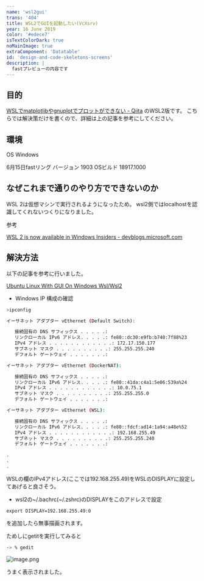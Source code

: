 ```yaml
---
name: 'wsl2gui'
trans: '404'
title: WSL2でGUIを起動したい(VcXsrv)
year: 16 June 2019
color: '#edece7'
isTextColorDark: true
noMainImage: true
extraComponent: 'Datatable'
id: 'design-and-code-skeletons-screens'
description: |
  fastプレビューの内容です
---
```


## 目的

[WSLでmatplotlibやgnuplotでプロットができない - Qiita](https://qiita.com/ryoi084/items/c4339996c50c0cf39df4)
のWSL2版です。
こちらでは解決策だけを書くので、詳細は上の記事を参考にしてください。

## 環境

OS Windows

6月15日fastリング
バージョン 1903
OSビルド 18917.1000

## なぜこれまで通りのやり方でできないのか

WSL 2は仮想マシンで実行されるようになったため。
wsl2側ではlocalhostを認識してくれないつくりになりました。

参考

[WSL 2 is now available in Windows Insiders - devblogs.microsoft.com](https://devblogs.microsoft.com/commandline/wsl-2-is-now-available-in-windows-insiders/)

## 解決方法

以下の記事を参考に行いました。

[Ubuntu Linux With GUI On Windows Wsl/Wsl2](http://www.uhoditv.org/ubuntu-linux-with-gui-on-windows-wsl-wsl2/)

- Windows IP 構成の確認

```bash
>ipconfig

イーサネット アダプター vEthernet (Default Switch):

   接続固有の DNS サフィックス . . . . .:
   リンクローカル IPv6 アドレス. . . . .: fe80::dc30:e9fb:b740:7f88%23
   IPv4 アドレス . . . . . . . . . . . .: 172.17.150.177
   サブネット マスク . . . . . . . . . .: 255.255.255.240
   デフォルト ゲートウェイ . . . . . . .:

イーサネット アダプター vEthernet (DockerNAT):

   接続固有の DNS サフィックス . . . . .:
   リンクローカル IPv6 アドレス. . . . .: fe80::41da:c4a1:5e06:539a%24
   IPv4 アドレス . . . . . . . . . . . .: 10.0.75.1
   サブネット マスク . . . . . . . . . .: 255.255.255.0
   デフォルト ゲートウェイ . . . . . . .:

イーサネット アダプター vEthernet (WSL):

   接続固有の DNS サフィックス . . . . .:
   リンクローカル IPv6 アドレス. . . . .: fe80::fdcf:ad14:1a94:a48e%52
   IPv4 アドレス . . . . . . . . . . . .: 192.168.255.49
   サブネット マスク . . . . . . . . . .: 255.255.255.240
   デフォルト ゲートウェイ . . . . . . .:

.
.
.
```

WSLの欄のIPv4アドレス(ここでは192.168.255.49)をWSLのDISPLAYに設定してあげると良さそう。

- wsl2の~/.bachrc(~/.zshrc)のDISPLAYをこのアドレスで設定

```
export DISPLAY=192.168.255.49:0
```

を追加したら無事描画されます。

ためしにgetitを実行してみると

```bash
-> % gedit
```

![image.png](https://qiita-image-store.s3.ap-northeast-1.amazonaws.com/0/273096/03a10775-879e-6d72-5488-83b5a30e8e15.png)

うまく表示されました。